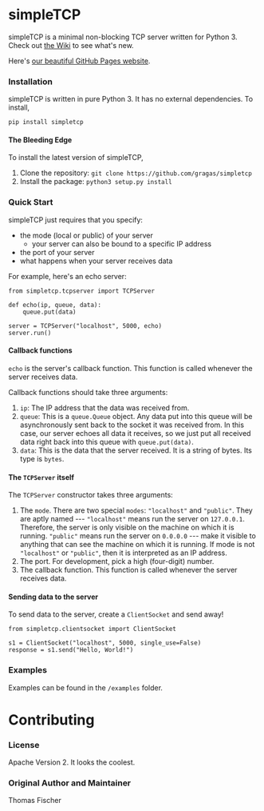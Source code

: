 # simpleTCP
simpleTCP is a minimal non-blocking TCP server written for Python 3. Check out [the Wiki](https://github.com/gragas/simpletcp/wiki) to see what's new.

Here's [our beautiful GitHub Pages website](http://gragas.github.io/simpletcp/).

### Installation

simpleTCP is written in pure Python 3. It has no external dependencies. To install,

`pip install simpletcp`

#### The Bleeding Edge

To install the latest version of simpleTCP,

1. Clone the repository: `git clone https://github.com/gragas/simpletcp`
2. Install the package: `python3 setup.py install`

### Quick Start

simpleTCP just requires that you specify:

* the mode (local or public) of your server
  * your server can also be bound to a specific IP address
* the port of your server
* what happens when your server receives data

For example, here's an echo server:

```
from simpletcp.tcpserver import TCPServer

def echo(ip, queue, data):
    queue.put(data)

server = TCPServer("localhost", 5000, echo)
server.run()
```

#### Callback functions

`echo` is the server's callback function. This function is called whenever the server receives data.

Callback functions should take three arguments:

1. `ip`: The IP address that the data was received from.
2. `queue`: This is a `queue.Queue` object. Any data put into this queue will be asynchronously sent back to the socket it was received from. In this case, our server echoes all data it receives, so we just put all received data right back into this queue with `queue.put(data)`.
3. `data`: This is the data that the server received. It is a string of bytes. Its type is `bytes`.

#### The `TCPServer` itself

The `TCPServer` constructor takes three arguments:

1. The `mode`. There are two special `modes`: `"localhost"` and `"public"`. They are aptly named --- `"localhost"` means run the server on `127.0.0.1`. Therefore, the server is only visible on the machine on which it is running. `"public"` means run the server on `0.0.0.0` --- make it visible to anything that can see the machine on which it is running. If mode is not `"localhost"` or `"public"`, then it is interpreted as an IP address.
2. The port. For development, pick a high (four-digit) number.
3. The callback function. This function is called whenever the server receives data.

#### Sending data to the server

To send data to the server, create a `ClientSocket` and send away!

```
from simpletcp.clientsocket import ClientSocket

s1 = ClientSocket("localhost", 5000, single_use=False)
response = s1.send("Hello, World!")
```

### Examples

Examples can be found in the `/examples` folder.

# Contributing

### License

Apache Version 2. It looks the coolest.

### Original Author and Maintainer

Thomas Fischer
